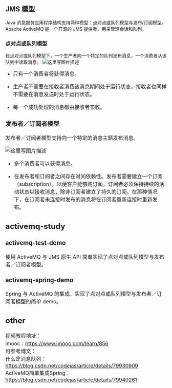 ## JMS 模型
Java 消息服务应用程序结构支持两种模型：点对点或队列模型与发布/订阅模型。Apache ActiveMQ 是一个开源的 JMS 提供者，用来管理会话和队列。

### 点对点或队列模型

在点对点或队列模型下，一个生产者向一个特定的队列发布消息，一个消费者从该队列中读取消息。
![这里写图片描述](https://img-blog.csdn.net/20180413213749549?watermark/2/text/aHR0cHM6Ly9ibG9nLmNzZG4ubmV0L2NvZGVqYXM=/font/5a6L5L2T/fontsize/400/fill/I0JBQkFCMA==/dissolve/70)

 - <font size=3>只有一个消费者将获得消息。

 - <font size=3>生产者不需要在接收者消费该消息期间处于运行状态，接收者也同样不需要在消息发送时处于运行状态。

 - <font size=3>每一个成功处理的消息都由接收者签收。
 
 ### 发布者／订阅者模型
 
 发布者／订阅者模型支持向一个特定的消息主题发布消息。
 
![这里写图片描述](https://img-blog.csdn.net/20180413213806260?watermark/2/text/aHR0cHM6Ly9ibG9nLmNzZG4ubmV0L2NvZGVqYXM=/font/5a6L5L2T/fontsize/400/fill/I0JBQkFCMA==/dissolve/70)

 - <font size=3>多个消费者可以获得消息。

 - <font size=3>在发布者和订阅者之间存在时间依赖性。发布者需要建立一个订阅（subscription），以便客户能够购订阅。订阅者必须保持持续的活动状态以接收消息，除非订阅者建立了持久的订阅。在那种情况下，在订阅者未连接时发布的消息将在订阅者重新连接时重新发布。

## activemq-study

### activemq-test-demo
使用 ActiveMQ 与 JMS 原生 API 简单实现了点对点或队列模型与发布者／订阅者模型。

### activemq-spring-demo
Spring 与 ActiveMQ 的集成，实现了点对点或队列模型与发布者／订阅者模型的简单 demo。

## other

视频教程地址：<br>
imooc：<a href="https://www.imooc.com/learn/856" target="_blank">https://www.imooc.com/learn/856</a><br>
可参考博文：<br>
什么是消息队列：<a href="https://blog.csdn.net/codejas/article/details/79930909" target="_blank">https://blog.csdn.net/codejas/article/details/79930909</a><br>
ActiveMQ简单集成Spring：<a href="https://blog.csdn.net/codejas/article/details/79940261" target="_blank">https://blog.csdn.net/codejas/article/details/79940261</a>
